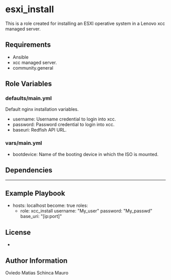 esxi_install
=========
 
This is a role created for installing an ESXI operative system in a Lenovo xcc managed server.
 
Requirements
------------
 
* Ansible
* xcc managed server.
* community.general
 
Role Variables
--------------
  
### defaults/main.yml
Default nginx installation variables.
 
* username: Username credential to login into xcc.
* password: Password credential to login into xcc.
* baseuri: Redfish API URL.
 
### vars/main.yml

* bootdevice: Name of the booting device in which the ISO is mounted.
 
Dependencies
------------
 
---
 
Example Playbook
----------------
 
   - hosts: localhost
     become: true
     roles:
       - role: xcc_install
         username: "My_user"
         password: "My_passwd"
         base_uri: "[ip:port]"
       
 
License
-------
 
-
 
Author Information
------------------
 
Oviedo Matias
Schinca Mauro